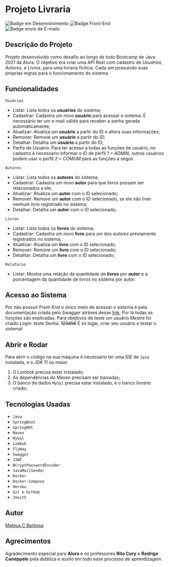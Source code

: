 # Projeto Livraria
![Badge em Desenvolvimento](https://img.shields.io/badge/Status-Em%20Desenvolvimento-success?style=for-the-badge)
![Badge Front-End](https://img.shields.io/badge/Front--End-N%C3%A3o%20Desenvolvido-critical?style=for-the-badge)
![Badge envio de E-mails](https://img.shields.io/badge/E--mails-Funcionando-blue?style=for-the-badge)

## Descrição do Projeto
Projeto desenvolvido como desafio ao longo de todo Bootcamp de Java 2021 da Alura.
O objetivo era criar uma API Rest com cadastro de *Usuários*, *Autores*, e *Livros*, para uma livraria fictícia. Cada um possuindo suas próprias regras para o funcionamento do sistema.

## Funcionalidades
`Usuários`
- Listar: Lista todos os **usuários** do sistema;
- Cadastrar: Cadastra um novo **usuário** para acessar o sistema. É necessário ter um e-mail válido para receber a senha gerada automáticamente;
- Atualizar: Atualiza um **usuário** a partir do ID e altera suas informações;
- Remover: Remove um **usuário** a partir do ID;
- Detalhar: Detalha um **usuário** a partir do ID;
- Perfis de Usuário: Para ter acesso a todas as funções de usuário, no cadastro é necessário informar o ID de perfil *1 = ADMIN*, outros usuários podem usar o perfil *2 = COMUM* para as funções a seguir.

`Autores`
- Listar: Lista todos os **autores** do sistema;
- Cadastrar: Cadastra um novo **autor** para que *livros* possam ser relacionados a ele;
- Atualizar: Atualiza um **autor** com o ID selecionado;
- Remover: Remove um **autor** com o ID selecionado, se ele não tiver nenhum livro registrado no sistema;
- Detalhar: Detalha um **autor** com o ID selecionado;

`Livros`
- Listar: Lista todos os **livros** do sistema;
- Cadastrar: Cadastra um novo **livro** para um dos *autores* previamente registrados no sistema;
- Atualizar: Atualiza um **livro** com o ID selecionado;
- Remover: Remove um **livro** com o ID selecionado;
- Detalhar: Detalha um **livro** com o ID selecionado;

`Relatório`
- Listar: Mostra uma relação da quantidade de ***livros*** por ***autor*** e a porcentagem da quantidade de livros no sistema por autor.

## Acesso ao Sistema
Por não possuir Front-End o único meio de acessar o sistema é pela documentação criada pelo Swagger atráves desse [link](https://livraria-api-m.herokuapp.com/swagger-ui.html#/); Por lá todas as funções são explicadas.
Para obejtivos de teste um usuário Mestre foi criado
Login: teste
Senha: ~~123456~~
É só logar, criar seu usuário e testar o sistema!

## Abrir e Rodar
Para abrir o código na sua máquina é necessário ter uma IDE de `Java` instalada, e o JDK 11 ou maior.
1. O Lombok precisa estar instalado;
2. As dependências do Maven precisam ser baixadas;
3. O banco de dados `MySql` precisa estar instalado, e o banco *livraria* criado;

## Tecnologias Usadas
* `Java`
* `SpringBoot`
* `SpringMVC`
* `Maven`
* `MySql`
* `Lombok`
* `FlyWay`
* `Swagger`
* `JJWT`
* `BCryptPasswordEncoder`
* `JavaMailSender`
* `Docker`
* `Docker-Compose`
* `Heroku`
* `Git e GitHub`
* `JUnit5`
## Autor
[Mateus C Barbosa](https://github.com/mateuscbarbosa)

## Agrecimentos
Agradecimento especial para **Alura** e os professores **Rita Cury** e **Rodrigo Caneppele** pela didática e auxílo em todo esse processo de aprendizagem.
